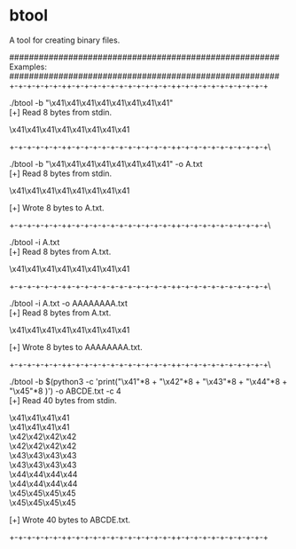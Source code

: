 # btool
A tool for creating binary files.

#######################################################\
Examples:\
#######################################################\
+-+-+-+-+-+-++-+-+-+-+-+-+-+-+-+-+-+-++-+-+-+-+-+-+-+-+-+-+

./btool -b "\x41\x41\x41\x41\x41\x41\x41\x41"\
[+] Read 8 bytes from stdin.


\x41\x41\x41\x41\x41\x41\x41\x41


+-+-+-+-+-+-++-+-+-+-+-+-+-+-+-+-+-+-++-+-+-+-+-+-+-+-+-+-+\

./btool -b "\x41\x41\x41\x41\x41\x41\x41\x41" -o A.txt\
[+] Read 8 bytes from stdin.


\x41\x41\x41\x41\x41\x41\x41\x41


[+] Wrote 8 bytes to A.txt.


+-+-+-+-+-+-++-+-+-+-+-+-+-+-+-+-+-+-++-+-+-+-+-+-+-+-+-+-+\

./btool -i A.txt\
[+] Read 8 bytes from A.txt.


\x41\x41\x41\x41\x41\x41\x41\x41


+-+-+-+-+-+-++-+-+-+-+-+-+-+-+-+-+-+-++-+-+-+-+-+-+-+-+-+-+\

./btool -i A.txt -o AAAAAAAA.txt\
[+] Read 8 bytes from A.txt.


\x41\x41\x41\x41\x41\x41\x41\x41


[+] Wrote 8 bytes to AAAAAAAA.txt.


+-+-+-+-+-+-++-+-+-+-+-+-+-+-+-+-+-+-++-+-+-+-+-+-+-+-+-+-+\

./btool -b $(python3 -c 'print("\x41"*8 + "\x42"*8 + "\x43"*8 + "\x44"*8 + "\x45"*8 )') -o ABCDE.txt -c 4\
[+] Read 40 bytes from stdin.


\x41\x41\x41\x41\
\x41\x41\x41\x41\
\x42\x42\x42\x42\
\x42\x42\x42\x42\
\x43\x43\x43\x43\
\x43\x43\x43\x43\
\x44\x44\x44\x44\
\x44\x44\x44\x44\
\x45\x45\x45\x45\
\x45\x45\x45\x45


[+] Wrote 40 bytes to ABCDE.txt.

+-+-+-+-+-+-++-+-+-+-+-+-+-+-+-+-+-+-++-+-+-+-+-+-+-+-+-+-+
